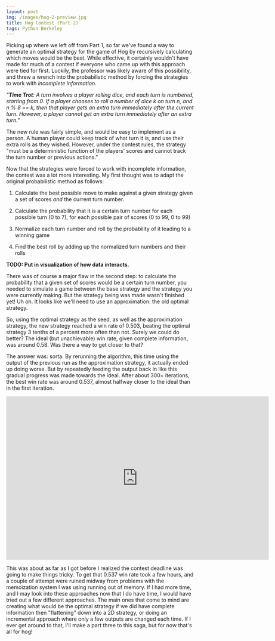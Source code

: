 ```yaml
---
layout: post
img: /images/hog-2-preview.jpg
title: Hog Contest (Part 2)
tags: Python Berkeley
---
```


Picking up where we left off from Part 1, so far we've found a way to generate an optimal strategy
for the game of Hog by recursively calculating which moves would be the best. While effective, it certainly
wouldn't have made for much of a contest if everyone who came up with this approach were tied for first.
Luckily, the professor was likely aware of this possibility, and threw a wrench into the probabilistic
method by forcing the strategies to work with *incomplete information.*

*"**Time Trot**: A turn involves a player rolling dice, and each turn is numbered, starting from 0. If a player
chooses to roll a number of dice k on turn n, and n % 8 == k, then that player gets an extra turn immediately
after the current turn. However, a player cannot get an extra turn immediately after an extra turn."*

The new rule was fairly simple, and would be easy to implement as a person. A human player could keep track of
what turn it is, and use their extra rolls as they wished. However, under the contest rules, the strategy
"must be a deterministic function of the players' scores and cannot track the turn number or previous actions."

Now that the strategies were forced to work with incomplete information, the contest was a lot more interesting.
My first thought was to adapt the original probabilistic method as follows:

1. Calculate the best possible move to make against a given strategy given a set of scores *and* the current turn number.

2. Calculate the probability that it is a certain turn number for each possible turn (0 to 7), for each possible pair of scores
(0 to 99, 0 to 99)

3. Normalize each turn number and roll by the probability of it leading to a winning game

4. Find the best roll by adding up the normalized turn numbers and their rolls

**TODO: Put in visualization of how data interacts.**

There was of course a major flaw in the second step: to calculate the probability that a given set of scores would be a certain
turn number, you needed to simulate a game between the base strategy and the strategy you were currently making. But the strategy
being was made wasn't finished yet! Uh oh. It looks like we'll need to use an approximation: the old optimal strategy.

So, using the optimal strategy as the seed, as well as the approximation strategy, the new strategy reached a win rate of
0.503, beating the optimal strategy 3 tenths of a percent more often than not. Surely we could do better? The ideal (but unachievable)
win rate, given complete information, was around 0.58. Was there a way to get closer to that?

The answer was: sorta. By rerunning the algorithm, this time using the output of the previous run as the approximation strategy, it
actually ended up doing worse. But by repeatedly feeding the output back in like this gradual progress was made towards the ideal.
After about 300+ iterations, the best win rate was around 0.537, almost halfway closer to the ideal than in the first iteration.

<iframe width="704" height="438" seamless frameborder="0" scrolling="no"
  src="https://docs.google.com/spreadsheets/d/e/2PACX-1vSHv20ef9STEktZIhsttsDrPg-5DBtHDcbIfyTbquh56xGqkVaOt5ZdGMhRZ5rx_AA16l3rpf198zzZ/pubchart?oid=1161975059&amp;format=interactive">
  </iframe>

This was about as far as I got before I realized the contest deadline was going to make things tricky. To get that 0.537 win rate took a few
hours, and a couple of attempt were ruined midway from problems with the memoization system I was using running out of memory. If I had more time,
and I may look into these approaches now that I do have time, I would have tried out a few different approaches. The main ones that come to mind are
creating what would be the optimal strategy if we did have complete information then "flattening" down into a 2D strategy, or doing an incremental
approach where only a few outputs are changed each time. If I ever get around to that, I'll make a part three to this saga, but for now that's all for hog!
